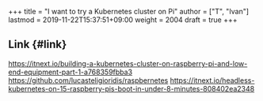 +++
title = "I want to try a Kubernetes cluster on Pi"
author = ["T", "Ivan"]
lastmod = 2019-11-22T15:37:51+09:00
weight = 2004
draft = true
+++

## Link {#link}

<https://itnext.io/building-a-kubernetes-cluster-on-raspberry-pi-and-low-end-equipment-part-1-a768359fbba3>
<https://github.com/lucasteligioridis/raspbernetes>
<https://itnext.io/headless-kubernetes-on-15-raspberry-pis-boot-in-under-8-minutes-808402ea2348>
